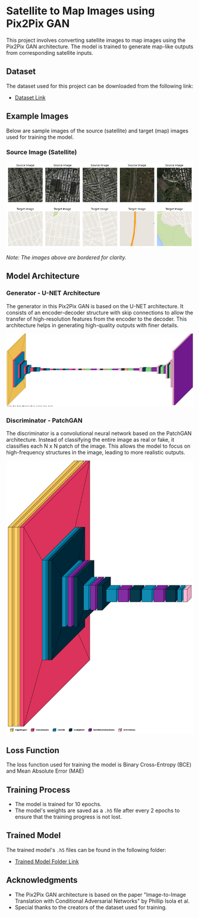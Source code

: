 # Satellite to Map Images using Pix2Pix GAN

This project involves converting satellite images to map images using the Pix2Pix GAN architecture. The model is trained to generate map-like outputs from corresponding satellite inputs.

## Dataset

The dataset used for this project can be downloaded from the following link:
- [Dataset Link](http://efrosgans.eecs.berkeley.edu/pix2pix/datasets/maps.tar.gz)

## Example Images

Below are sample images of the source (satellite) and target (map) images used for training the model.

### Source Image (Satellite)
![Source Target Images](Source_Target_images.png)

*Note: The images above are bordered for clarity.*

## Model Architecture

### Generator - U-NET Architecture

The generator in this Pix2Pix GAN is based on the U-NET architecture. It consists of an encoder-decoder structure with skip connections to allow the transfer of high-resolution features from the encoder to the decoder. This architecture helps in generating high-quality outputs with finer details.

![Generator Architecture](Model_Structure_&_Visualization/Generator_model_visualization.png)

### Discriminator - PatchGAN

The discriminator is a convolutional neural network based on the PatchGAN architecture. Instead of classifying the entire image as real or fake, it classifies each N x N patch of the image. This allows the model to focus on high-frequency structures in the image, leading to more realistic outputs.

![Discriminator Architecture](Model_Structure_&_Visualization/Discriminator_model_visualization.png)

## Loss Function

The loss function used for training the model is Binary Cross-Entropy (BCE) and Mean Absolute Error (MAE)

## Training Process

- The model is trained for 10 epochs.
- The model's weights are saved as a `.h5` file after every 2 epochs to ensure that the training progress is not lost.

## Trained Model

The trained model's `.h5` files can be found in the following folder:
- [Trained Model Folder Link](https://drive.google.com/drive/folders/1CbBApaOQG_bcIyDwTY41yEX8L54q1J_q?usp=sharing)

## Acknowledgments

- The Pix2Pix GAN architecture is based on the paper "Image-to-Image Translation with Conditional Adversarial Networks" by Phillip Isola et al.
- Special thanks to the creators of the dataset used for training.